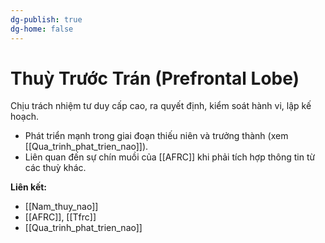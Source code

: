 ```yaml
---
dg-publish: true
dg-home: false
---
```

# Thuỳ Trước Trán (Prefrontal Lobe)

Chịu trách nhiệm tư duy cấp cao, ra quyết định, kiểm soát hành vi, lập kế hoạch.

- Phát triển mạnh trong giai đoạn thiếu niên và trưởng thành (xem [[Qua_trinh_phat_trien_nao]]).
- Liên quan đến sự chín muồi của [[AFRC]] khi phải tích hợp thông tin từ các thuỳ khác.

**Liên kết:**
- [[Nam_thuy_nao]]
- [[AFRC]], [[Tfrc]]
- [[Qua_trinh_phat_trien_nao]]